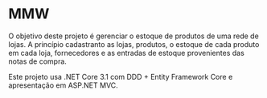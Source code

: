 # MMW
O objetivo deste projeto é gerenciar o estoque de produtos de uma rede de lojas.
A princípio cadastranto as lojas, produtos, o estoque de cada produto em cada loja, fornecedores e 
as entradas de estoque provenientes das notas de compra.

Este projeto usa .NET Core 3.1 com DDD + Entity Framework Core e apresentação em ASP.NET MVC.
